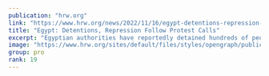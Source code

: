 ```yaml
---
publication: "hrw.org"
link: "https://www.hrw.org/news/2022/11/16/egypt-detentions-repression-follow-protest-calls"
title: "Egypt: Detentions, Repression Follow Protest Calls"
excerpt: "Egyptian authorities have reportedly detained hundreds of people in a nationwide crackdown following calls for anti-government protests."
image: "https://www.hrw.org/sites/default/files/styles/opengraph/public/media_2022/11/202211afr_egypt_cop27_climate_protest.jpg?h=a130fd67&itok=PMtqChhx"
group: pro
rank: 19
---
```

